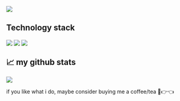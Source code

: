 
<a href="https://990424.xyz" target="_blank"><img  align=center src="https://img.shields.io/badge/blog-HigginesLee-%238b4141?style=for-the-badge"/></a>

## Technology stack

<a href="" target="_blank"><img  align=center src="https://img.shields.io/badge/Python-%2341528b?style=flat"/></a>
<a href="" target="_blank"><img  align=center src="https://img.shields.io/badge/Golang-%2301a2f4?style=flat"/></a>
<a href="" target="_blank"><img  align=center src="https://img.shields.io/badge/Rust-%23f45301?style=flat"/></a>


## 📈 my github stats
<img align="center" src="https://github-readme-stats.vercel.app/api?username=HigginesLee&locale=en&line_height=33&show_icons=true&hide=contribs,issues,prs&theme=dracula&rank_icon=default"/>

if you like what i do, maybe consider buying me a coffee/tea 🥺👉👈
